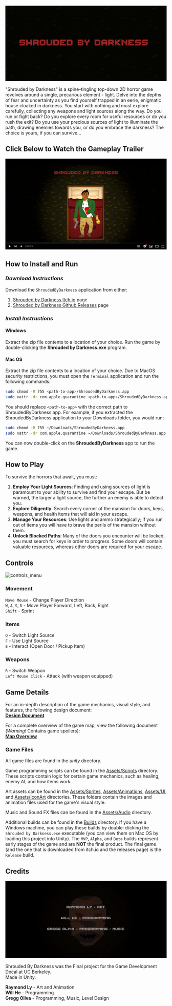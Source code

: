 ![title_card](media/github/SplashScreen.PNG) <!-- markdownlint-disable-line -->

"Shrouded by Darkness" is a spine-tingling top-down 2D horror game revolves around a single, precarious element - light. Delve into the depths of fear and uncertainty as you find yourself trapped in an eerie, enigmatic house cloaked in darkness. You start with nothing and must explore carefully, collecting any weapons and light sources along the way. Do you run or fight back? Do you explore every room for useful resources or do you rush the exit? Do you use your precious sources of light to illuminate the path, drawing enemies towards you, or do you embrace the darkness? The choice is yours, if you can survive...

## Click Below to Watch the Gameplay Trailer

[![!trailer_thumbnail](media/thumbnails/trailer.jpeg)](https://www.youtube.com/watch?v=q82kPNoW5C0)

## How to Install and Run

### *Download Instructions*

Download the `ShroudedByDarkness` application from either:

1. [Shrouded by Darkness Itch.io](https://gloliva.itch.io/shrouded-by-darkness) page
2. [Shrouded by Darkness Github Releases](https://github.com/gloliva/Shrouded-by-Darkness/releases/tag/release-v1.0.0) page

### *Install Instructions*

#### Windows

Extract the zip file contents to a location of your choice. Run the game by double-clicking the **Shrouded by Darkness.exe** program.

#### Mac OS

Extract the zip file contents to a location of your choice. Due to MacOS security restrictions, you must open the `Terminal`  application and run the following commands:

```bash
sudo chmod -R 755 <path-to-app>/ShroudedByDarkness.app 
sudo xattr -dr com.apple.quarantine <path-to-app>/ShroudedByDarkness.app
```

You should replace `<path-to-app>` with the correct path to ShroudedByDarkness.app. For example, if you extracted the ShroudedByDarkness application to your Downloads folder, you would run:

```bash
sudo chmod -R 755 ~/Downloads/ShroudedByDarkness.app
sudo xattr -dr com.apple.quarantine ~/Downloads/ShroudedByDarkness.app
```

You can now double-click on the **ShroudedByDarkness** app to run the game.

## How to Play

To survive the horrors that await, you must:

1. **Employ Your Light Sources**: Finding and using sources of light is paramount to your ability to survive and find your escape. But be warned, the larger a light source, the further an enemy is able to detect you.
2. **Explore Diligently**: Search every corner of the mansion for doors, keys, weapons, and health items that will aid in your escape.
3. **Manage Your Resources**: Use lights and ammo strategically; if you run out of items you will have to brave the perils of the mansion without them.
4. **Unlock Blocked Paths**: Many of the doors you encounter will be locked, you must search for keys in order to progress. Some doors will contain valuable resources, whereas other doors are required for your escape.

## Controls

![controls_menu](media/gifs/ControlsMenu.gif)

### Movement

`Move Mouse` - Change Player Direction  
`W`, `A`, `S`, `D` - Move Player Forward, Left, Back, Right  
`Shift` - Sprint

### Items

`Q` - Switch Light Source  
`F` - Use Light Source  
`E` - Interact (Open Door / Pickup Item)

### Weapons

`R` - Switch Weapon  
`Left Mouse Click` - Attack (with weapon equipped)

## Game Details

For an in-depth description of the game mechanics, visual style, and features, the following design document:  
**[Design Document](https://docs.google.com/document/d/1GWseQPh5oIwnZvmWEkxnCnkYbbK7BjnUx0QiIuBbIlY/edit?usp=sharing)**

For a complete overview of the game map, view the following document (*Warning!* Contains game spoilers):  
**[Map Overview](https://docs.google.com/drawings/d/1H5m1a3PK2eKtwl85023IiG9xRDuMnJB72C35zGUVmoM/edit?usp=sharing)**

### Game Files

All game files are found in the *unity* directory.

Game programming scripts can be found in the [Assets/Scripts](https://github.com/gloliva/Shrouded-by-Darkness/tree/master/unity/Assets/Scripts) directory. These scripts contain logic for certain game mechanics, such as healing, enemy AI, and how items work.

Art assets can be found in the [Assets/Sprites](https://github.com/gloliva/Shrouded-by-Darkness/tree/master/unity/Assets/Sprites), [Assets/Animations](https://github.com/gloliva/Shrouded-by-Darkness/tree/master/unity/Assets/Animations), [Assets/UI](https://github.com/gloliva/Shrouded-by-Darkness/tree/master/unity/Assets/UI), and [Assets/IconArt](https://github.com/gloliva/Shrouded-by-Darkness/tree/master/unity/Assets/IconArt) directories. These folders contain the images and animation files used for the game's visual style.

Music and Sound FX files can be found in the [Assets/Audio](https://github.com/gloliva/Shrouded-by-Darkness/tree/master/unity/Assets/Audio) directory.

Additional builds can be found in the [Builds](https://github.com/gloliva/Shrouded-by-Darkness/tree/master/unity/Builds) directory. If you have a Windows machine, you can play these builds by double-clicking the `Shrouded by Darkness.exe` executable (you can view them on Mac OS by loading this project into Unity). The `MVP`, `Alpha`, and `Beta` builds represent early stages of the game and are **NOT** the final product. The final game (and the one that is downloaded from itch.io and the releases page) is the `Release` build.

## Credits

![credits](media/github/Credits.png)

Shrouded By Darkness was the Final project for the Game Development Decal at UC Berkeley.  
Made in Unity.

**Raymond Ly** - Art and Animation  
**Will He** - Programming  
**Gregg Oliva** - Programming, Music, Level Design
